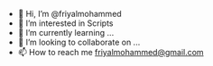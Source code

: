 - 👋 Hi, I’m @friyalmohammed
- 👀 I’m interested in Scripts 
- 🌱 I’m currently learning ...
- 💞️ I’m looking to collaborate on ...
- 📫 How to reach me friyalmohammed@gmail.com

<!---
friyalmohammed/friyalmohammed is a ✨ special ✨ repository because its `README.md` (this file) appears on your GitHub profile.
You can click the Preview link to take a look at your changes.
--->
